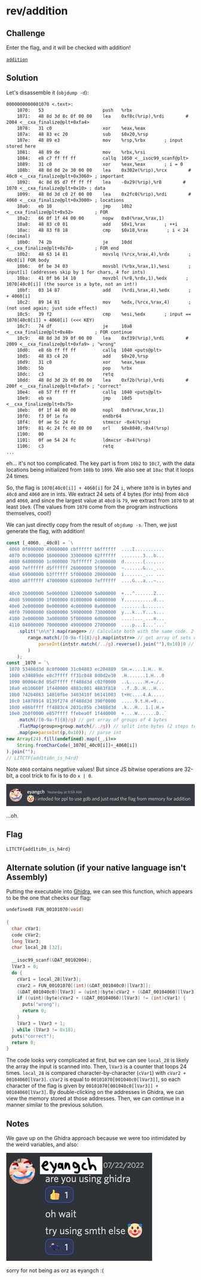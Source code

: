 # rev/addition

## Challenge

Enter the flag, and it will be checked with addition!

[`addition`](https://drive.google.com/file/d/1hRfIzZrNdkjxLpUtnc_8uwyd2jYpOvhV/view)

## Solution

Let's disassemble it (`objdump -d`):
```
0000000000001070 <.text>:
    1070:	53                   	push   %rbx
    1071:	48 8d 3d 8c 0f 00 00 	lea    0xf8c(%rip),%rdi        # 2004 <__cxa_finalize@plt+0xfa4>
    1078:	31 c0                	xor    %eax,%eax
    107a:	48 83 ec 20          	sub    $0x20,%rsp
    107e:	48 89 e3             	mov    %rsp,%rbx       ; input stored here
    1081:	48 89 de             	mov    %rbx,%rsi
    1084:	e8 c7 ff ff ff       	callq  1050 <__isoc99_scanf@plt>
    1089:	31 c0                	xor    %eax,%eax       ; i = 0
    108b:	48 8d 0d 2e 30 00 00 	lea    0x302e(%rip),%rcx        # 40c0 <__cxa_finalize@plt+0x3060> ; important
    1092:	4c 8d 05 d7 ff ff ff 	lea    -0x29(%rip),%r8        # 1070 <__cxa_finalize@plt+0x10> ; data
    1099:	48 8d 3d c0 2f 00 00 	lea    0x2fc0(%rip),%rdi        # 4060 <__cxa_finalize@plt+0x3000> ; locations
    10a0:	eb 10                	jmp    10b2 <__cxa_finalize@plt+0x52>        ; FOR
    10a2:	66 0f 1f 44 00 00    	nopw   0x0(%rax,%rax,1)
    10a8:	48 83 c0 01          	add    $0x1,%rax       ; ++i
    10ac:	48 83 f8 18          	cmp    $0x18,%rax       ; i < 24 (decimal)
    10b0:	74 2b                	je     10dd <__cxa_finalize@plt+0x7d>        ; FOR end
    10b2:	48 63 14 81          	movslq (%rcx,%rax,4),%rdx       ; 40c0[i] FOR body
    10b6:	0f be 34 03          	movsbl (%rbx,%rax,1),%esi       ; input[i] (addresses skip by 1 for chars, 4 for ints)
    10ba:	41 0f b6 14 10       	movzbl (%r8,%rdx,1),%edx       ; 1070[40c0[i]] (the source is a byte, not an int!)
    10bf:	03 14 87             	add    (%rdi,%rax,4),%edx       ; + 4060[i]
    10c2:	89 14 81             	mov    %edx,(%rcx,%rax,4)       ; (not used again; just side effect)
    10c5:	39 f2                	cmp    %esi,%edx       ; input == 1070[40c0[i]] + 4060[i] (<<< KEY)
    10c7:	74 df                	je     10a8 <__cxa_finalize@plt+0x48>        ; FOR continue
    10c9:	48 8d 3d 39 0f 00 00 	lea    0xf39(%rip),%rdi        # 2009 <__cxa_finalize@plt+0xfa9> ; "wrong"
    10d0:	e8 6b ff ff ff       	callq  1040 <puts@plt>
    10d5:	48 83 c4 20          	add    $0x20,%rsp
    10d9:	31 c0                	xor    %eax,%eax
    10db:	5b                   	pop    %rbx
    10dc:	c3                   	retq   
    10dd:	48 8d 3d 2b 0f 00 00 	lea    0xf2b(%rip),%rdi        # 200f <__cxa_finalize@plt+0xfaf> ; "correct"
    10e4:	e8 57 ff ff ff       	callq  1040 <puts@plt>
    10e9:	eb ea                	jmp    10d5 <__cxa_finalize@plt+0x75>
    10eb:	0f 1f 44 00 00       	nopl   0x0(%rax,%rax,1)
    10f0:	f3 0f 1e fa          	endbr64 
    10f4:	0f ae 5c 24 fc       	stmxcsr -0x4(%rsp)
    10f9:	81 4c 24 fc 40 80 00 	orl    $0x8040,-0x4(%rsp)
    1100:	00 
    1101:	0f ae 54 24 fc       	ldmxcsr -0x4(%rsp)
    1106:	c3                   	retq   
...
```
eh... it's not too complicated. The key part is from `10b2` to `10c7`, with the data locations being initialized from `108b` to `1099`. We also see at `10ac` that it loops 24 times.

So, the flag is `1070[40c0[i]] + 4060[i]` for 24 `i`, where `1070` is in bytes and `40c0` and `4060` are in ints. We extract 24 sets of 4 bytes (for ints) from `40c0` and `4060`, and since the largest value at `40c0` is `79`, we extract from `1070` to at least `10e9`. (The values from `1070` come from the program instructions themselves, cool!)

We can just directly copy from the result of `objdump -s`.
Then, we just generate the flag, with addition!
```js
const [_4060, _40c0] = `\
 4060 0f000000 49000000 cbffffff b6ffffff  ....I...........
 4070 0c000000 16000000 33000000 62ffffff  ........3...b...
 4080 64000000 1c000000 7bffffff 2c000000  d.......{...,...
 4090 7effffff d5ffffff 26000000 5f000000  ~.......&..._...
 40a0 69000000 b3ffffff 5f000000 20000000  i......._... ...
 40b0 a8ffffff 47000000 61000000 7effffff  ....G...a...~...

 40c0 2b000000 5e000000 12000000 5a000000  +...^.......Z...
 40d0 59000000 1f000000 01000000 64000000  Y...........d...
 40e0 2e000000 0e000000 4c000000 0a000000  ........L.......
 40f0 79000000 6b000000 59000000 73000000  y...k...Y...s...
 4100 2e000000 3a000000 5f000000 6d000000  ....:..._...m...
 4110 04000000 70000000 49000000 27000000  ....p...I...'...`
    .split("\n\n").map(range=> // Calculate both with the same code. 2-in-1!
        range.match(/[0-9a-f]{8}/g).map(intstr=> // get array of sets of 8 bytes (ints)
            parseInt(intstr.match(/../g).reverse().join(""),0x10)|0 // reverse bytes and parse int
        )
    );
const _1070 = `\
 1070 53488d3d 8c0f0000 31c04883 ec204889  SH.=....1.H.. H.
 1080 e34889de e8c7ffff ff31c048 8d0d2e30  .H.......1.H...0
 1090 00004c8d 05d7ffff ff488d3d c02f0000  ..L......H.=./..
 10a0 eb10660f 1f440000 4883c001 4883f818  ..f..D..H...H...
 10b0 742b4863 14810fbe 3403410f b6141003  t+Hc....4.A.....
 10c0 14878914 8139f274 df488d3d 390f0000  .....9.t.H.=9...
 10d0 e86bffff ff4883c4 2031c05b c3488d3d  .k...H.. 1.[.H.=
 10e0 2b0f0000 e857ffff ffebea0f 1f440000  +....W.......D..`
    .match(/[0-9a-f]{8}/g) // get array of groups of 4 bytes
    .flatMap(group=>group.match(/../g)) // split into bytes (2 steps to avoid picking up line numbers)
    .map(p=>parseInt(p,0x10)); // parse int
new Array(24).fill(undefined).map((_,i)=>
    String.fromCharCode(_1070[_40c0[i]]+_4060[i])
).join("");
// LITCTF{add1ti0n_is_h4rd}
```
Note `4060` contains negative values! But since JS bitwise operations are 32-bit, a cool trick to fix is to do `x | 0`.

![](./addition/clown.png)

...oh.

## Flag

`LITCTF{add1ti0n_is_h4rd}`

## Alternate solution (if your native language isn't Assembly)

Putting the executable into [Ghidra](https://ghidra-sre.org/), we can see this function, which appears to be the one that checks our flag:

```c
undefined8 FUN_00101070(void)

{
  char cVar1;
  code cVar2;
  long lVar3;
  char local_28 [32];
  
  __isoc99_scanf(&DAT_00102004);
  lVar3 = 0;
  do {
    cVar1 = local_28[lVar3];
    cVar2 = FUN_00101070[(int)(&DAT_001040c0)[lVar3]];
    (&DAT_001040c0)[lVar3] = (uint)(byte)cVar2 + (&DAT_00104060)[lVar3];
    if ((uint)(byte)cVar2 + (&DAT_00104060)[lVar3] != (int)cVar1) {
      puts("wrong");
      return 0;
    }
    lVar3 = lVar3 + 1;
  } while (lVar3 != 0x18);
  puts("correct");
  return 0;
}
```

The code looks very complicated at first, but we can see `local_28` is likely the array the input is scanned into. Then, `lVar3` is a counter that loops 24 times. `local_28` is compared character-by-character (`cVar1`) with `cVar2 + 00104060[lVar3]`. `cVar2` is equal to `00101070[001040c0[lVar3]]`, so each character of the flag is given by `00101070[001040c0[lVar3]] + 00104060[lVar3]`. By double-clicking on the addresses in Ghidra, we can view the memory stored at those addresses. Then, we can continue in a manner similar to the previous solution.

## Notes

We gave up on the Ghidra approach because we were too intimidated by the weird variables, and also:

![](./addition/ghidra.png)

sorry for not being as orz as eyangch :(
